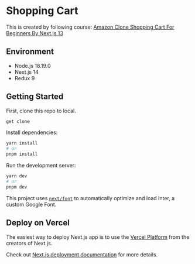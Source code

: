 # Shopping Cart

This is created by following course: [Amazon Clone Shopping Cart For Beginners By Next.js 13](https://www.youtube.com/watch?v=RDxWB9Dh0tg)

## Environment

- Node.js 18.19.0
- Next.js 14
- Redux 9

## Getting Started

First, clone this repo to local.

```bash
get clone
```

Install dependencies:

```bash
yarn install
# or
pnpm install
```

Run the development server:

```bash
yarn dev
# or
pnpm dev
```

This project uses [`next/font`](https://nextjs.org/docs/basic-features/font-optimization) to automatically optimize and load Inter, a custom Google Font.

## Deploy on Vercel

The easiest way to deploy Next.js app is to use the [Vercel Platform](https://vercel.com/new?utm_medium=default-template&filter=next.js&utm_source=create-next-app&utm_campaign=create-next-app-readme) from the creators of Next.js.

Check out [Next.js deployment documentation](https://nextjs.org/docs/deployment) for more details.
